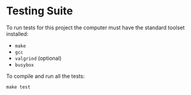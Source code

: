 Testing Suite
=============

To run tests for this project the computer must have the standard toolset
installed:

* `make`
* `gcc`
* `valgrind` (optional)
* `busybox`

To compile and run all the tests:

    make test

